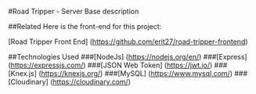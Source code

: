 #Road Tripper - Server 
Base description

##Related
Here is the front-end for this project:

[Road Tripper Front End] (https://github.com/erit27/road-tripper-frontend)

##Technologies Used
###[NodeJs] (https://nodejs.org/en/)
###[Express] (https://expressjs.com/)
###[JSON Web Token] (https://jwt.io/)
###[Knex.js] (https://knexjs.org/)
###[MySQL] (https://www.mysql.com/)
###[Cloudinary] (https://cloudinary.com/)
<!-- ###Framework: React
###API's: Cloudinary, Google Maps
###Librarys: -->